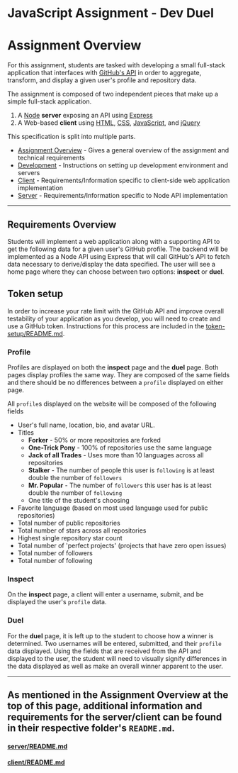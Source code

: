 # JavaScript Assignment - Dev Duel
# Assignment Overview

For this assignment, students are tasked with developing a small full-stack application that interfaces with [GitHub's API](https://developer.github.com/v3/) in order to aggregate, transform, and display a given user's profile and repository data.  

The assignment is composed of two independent pieces that make up a simple full-stack application.
	
1. A [Node](https://nodejs.org/en/docs/) **server** exposing an API using [Express](https://expressjs.com/en/api.html)
2. A Web-based **client** using [HTML](https://developer.mozilla.org/en-US/docs/Learn/HTML), [CSS](https://developer.mozilla.org/en-US/docs/Web/CSS), [JavaScript](https://developer.mozilla.org/en-US/docs/Web/JavaScript), and [jQuery](https://api.jquery.com/)


This specification is split into multiple parts. 
- [Assignment Overview](README.md) - Gives a general overview of the assignment and technical requirements
- [Development](DEVELOPMENT.md) - Instructions on setting up development environment and servers
- [Client](client/README.md) - Requirements/Information specific to client-side web application implementation
- [Server](server/README.md) - Requirements/Information specific to Node API implementation

---

## Requirements Overview

Students will implement a web application along with a supporting API to get the following data for a given user's GitHub profile. The backend will be implemented as a Node API using Express that will call GitHub's API to fetch data necessary to derive/display the data specified. The user will see a home page where they can choose between two options: **inspect** or **duel**.

## Token setup

In order to increase your rate limit with the GitHub API and improve overall testability of your application as you develop, you will need to create and use a GitHub token. Instructions for this process are included in the [token-setup/README.md](token-setup/README.md).


### Profile

Profiles are displayed on both the **inspect** page and the **duel** page. Both pages display profiles the same way. They are composed of the same fields and there should be no differences between a `profile` displayed on either page.

All `profile`s displayed on the website will be composed of the following fields
- User's full name, location, bio, and avatar URL.
- Titles
    - **Forker** - 50% or more repositories are forked
    - **One-Trick Pony** - 100% of repositories use the same language
    - **Jack of all Trades** - Uses more than 10 languages across all repositories
    - **Stalker** - The number of people this user is `following` is at least double the number of `followers`
    - **Mr. Popular** - The number of `followers` this user has is at least double the number of `following`
    - One title of the student's choosing
- Favorite language (based on most used language used for public repositories)
- Total number of public repositories
- Total number of stars across all repositories
- Highest single repository star count
- Total number of 'perfect projects' (projects that have zero open issues)
- Total number of followers
- Total number of following

### Inspect
On the **inspect** page, a client will enter a username, submit, and be displayed the user's `profile` data.

### Duel
For the **duel** page, it is left up to the student to choose how a winner is determined. Two usernames will be entered, submitted, and their `profile` data displayed. Using the fields that are received from the API and displayed to the user, the student will need to visually signify differences in the data displayed as well as make an overall winner apparent to the user.

---

## As mentioned in the Assignment Overview at the top of this page, additional information and requirements for the server/client can be found in their respective folder's `README.md`.

#### [server/README.md](server/README.md)
#### [client/README.md](client/README.md)
